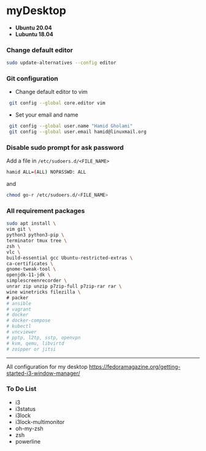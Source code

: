 # myDesktop
- **Ubuntu 20.04**
- **Lubuntu 18.04**
### Change default editor
```sh
sudo update-alternatives --config editor
```
### Git configuration

- Change default editor to vim
```sh
 git config --global core.editor vim
```
- Set your email and name
```sh
 git config --global user.name "Hamid Gholami"
 git config --global user.email hamid@linuxmail.org
```
### Disable sudo prompt for ask password

Add a file in `/etc/sudoers.d/<FILE_NAME>`

```sh
hamid ALL=(ALL) NOPASSWD: ALL
```
and
```sh
chmod go-r /etc/sudoers.d/<FILE_NAME>
```
### All requirement packages
```sh
sudo apt install \
vim git \
python3 python3-pip \
terminator tmux tree \
zsh \
vlc \
build-essential gcc Ubuntu-restricted-extras \
ca-certificates \
gnome-tweak-tool \
openjdk-11-jdk \
simplescreenrecorder \
unrar zip unzip p7zip-full p7zip-rar rar \
wine winetricks filezilla \
# packer
# ansible
# vagrant
# docker
# docker-compose
# kubectl
# vncviewer
# pptp, l2tp, sstp, openvpn
# kvm, qemu, libvirtd
# zoipper or jitsi

```
----------

All configuration for my desktop
https://fedoramagazine.org/getting-started-i3-window-manager/


### To Do List
- i3
- i3status
- i3lock
- i3lock-multimonitor
- oh-my-zsh
- zsh
- powerline
